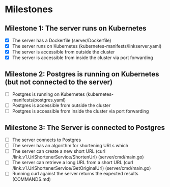 # Milestones

## Milestone 1: The server runs on Kubernetes

- [x] The server has a Dockerfile (server/Dockerfile)
- [x] The server runs on Kubernetes (kubernetes-manifests/linkserver.yaml)
- [x] The server is accessible from outside the cluster
- [x] The server is accessible from inside the cluster via port forwarding

## Milestone 2: Postgres is running on Kubernetes (but not connected to the server)

- [ ] Postgres is running on Kubernetes (kubernetes-manifests/postgres.yaml)
- [ ] Postgres is accessible from outside the cluster
- [ ] Postgres is accessible from inside the cluster via port forwarding

## Milestone 3: The Server is connected to Postgres

- [ ] The server connects to Postgres
- [ ] The server has an algorithm for shortening URLs which
- [ ] The server can create a new short URL (curl /link.v1.UrlShortenerService/ShortenUrl) (server/cmd/main.go)
- [ ] The server can retrieve a long URL from a short URL (curl /link.v1.UrlShortenerService/GetOriginalUrl) (server/cmd/main.go)
- [ ] Running curl against the server returns the expected results (COMMANDS.md)